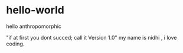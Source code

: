 # hello-world
 
 hello anthropomorphic 
 
 "if at first you dont succed;
 call it Version 1.0"
my name is nidhi , i love coding.
